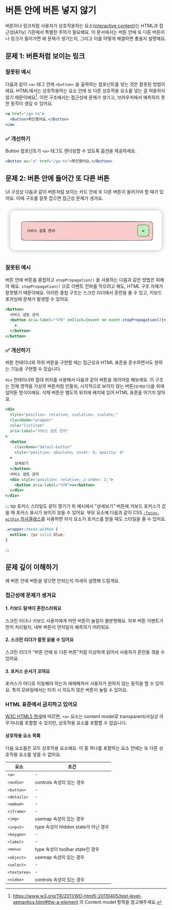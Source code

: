 # 버튼 안에 버튼 넣지 않기

버튼이나 링크처럼 사용자가 상호작용하는 요소([interactive content](https://www.w3.org/TR/2011/WD-html5-20110405/content-models.html#interactive-content))는 HTML과 접근성(A11y) 기준에서 특별한 주의가 필요해요. 이 문서에서는 버튼 안에 또 다른 버튼이나 링크가 들어가면 왜 문제가 생기는지, 그리고 이를 어떻게 해결하면 좋을지 설명해요.

## 문제 1: 버튼처럼 보이는 링크

### 잘못된 예시

다음과 같이 `<a>` 태그 안에 `<button>` 을 출력하는 컴포넌트를 넣는 것은 잘못된 방법이에요. HTML에서는 상호작용하는 요소 안에 또 다른 상호작용 요소를 넣는 걸 허용하지 않기 때문이에요[^1]. 이런 구조에서는 접근성에 문제가 생기고, 브라우저에서 예측하지 못한 동작이 생길 수 있어요.

[^1]: https://www.w3.org/TR/2011/WD-html5-20110405/text-level-semantics.html#the-a-element 의 Content model 항목을 참고해주세요.

```jsx
<a href="/go-to">
  <Button>확인했어요.</Button>
</a>
```

### ✅ 개선하기

Button 컴포넌트가 `<a>` 태그도 렌더링할 수 있도록 옵션을 제공하세요.

```jsx
<Button as="a" href="/go-to">확인했어요.</Button>
```

## 문제 2: 버튼 안에 들어간 또 다른 버튼

UI 구성상 다음과 같이 버튼처럼 보이는 카드 안에 또 다른 버튼이 들어가야 할 때가 있어요. 이때 구조를 잘못 잡으면 접근성 문제가 생겨요.

![카드 UI 패턴 예시](../images/button-inside-button.png)

### 잘못된 예시

버튼 안에 버튼을 중첩하고 `stopPropagation()` 을 사용하는 다음과 같은 방법은 피해야 해요. `stopPropagation()` 으로 이벤트 전파를 막으려고 해도, HTML 구조 자체가 잘못됐기 때문이에요. 이러한 중첩 구조는 스크린 리더에서 혼란을 줄 수 있고, 키보드 포커싱에 문제가 발생할 수 있어요.

```jsx
<button>
  서비스 검토 관리
  <button aria-label="삭제" onClick={event => event.stopPropagation()}>
    x
  </button>
</button>
```

### ✅ 개선하기

버튼 컨테이너와 하위 버튼을 구현할 때는 접근성과 HTML 표준을 준수하면서도 원하는 기능을 구현할 수 있습니다.

`div` 컨테이너와 절대 위치를 사용해서 다음과 같이 버튼을 레이어링 해보세요. 이 구조는 전체 영역을 가상의 버튼처럼 만들되, 시각적으로 보이지 않는 버튼(`상세보기`)을 위에 덮어둔 방식이에요. 삭제 버튼은 별도의 위치에 배치돼 있어 HTML 표준을 어기지 않아요.

```jsx
<div
  style="position: relative; isolation: isolate;"
  className="wrapper"
  role="listitem"
  aria-label="서비스 검토 관리"
>
  <button 
    className="detail-button"
    style="position: absolute; inset: 0; opacity: 0"
  >
    상세보기
  </button>
  서비스 검토 관리
  <div style="position: relative; z-index: 2;">
    <button aria-label="삭제">x</button>
  </div>
</div>
```

::: tip 포커스 스타일도 같이 챙기기
위 예시에서 "상세보기" 버튼에 키보드 포커스가 갔을 때 포커스 표시가 보이지 않을 수 있어요. 부모 요소에 다음과 같이 CSS [`:focus-within` 의사클래스](https://developer.mozilla.org/ko/docs/Web/CSS/:focus-within)를 사용하면 자식 요소가 포커스를 받을 때도 스타일을 줄 수 있어요.

```css
.wrapper:focus-within {
  outline: 2px solid blue;
}
```
:::

## 문제 깊이 이해하기

왜 버튼 안에 버튼을 넣으면 안되는지 자세히 설명해 드릴게요.

### 접근성에 문제가 생겨요

#### 1. 키보드 탐색이 혼란스러워요

스크린 리더나 키보드 사용자에게 어떤 버튼이 눌릴지 불분명해요. 외부 버튼 이벤트가 먼저 처리될지, 내부 버튼이 먼저일지 예측하기 어려워요.

#### 2. 스크린 리더가 잘못 읽을 수 있어요

스크린 리더가 "버튼 안에 또 다른 버튼"처럼 이상하게 읽어서 사용자가 혼란을 겪을 수 있어요.

#### 3. 포커스 순서가 꼬여요

포커스가 어디로 이동해야 하는지 애매해져서 사용자가 원하지 않는 동작을 할 수 있어요. 특히 모바일에서는 터치 시 의도치 않은 버튼이 눌릴 수 있어요.

### HTML 표준에서 금지하고 있어요

[W3C HTML5 명세](https://www.w3.org/TR/2011/WD-html5-author-20110809/the-a-element.html)에 따르면, `<a>` 요소는 content model로 transparent(사실상 아무거나)를 포함할 수 있지만, 상호작용 요소를 포함할 수 없습니다.

#### 상호작용 요소 목록

다음 요소들은 모두 상호작용 요소예요. 이 중 하나를 포함하는 요소 안에는 또 다른 상호작용 요소를 넣을 수 없어요.

| 요소 | 조건 |
|------|------|
| `<a>` | - |
| `<audio>` | controls 속성이 있는 경우 |
| `<button>` | - |
| `<details>` | - |
| `<embed>` | - |
| `<iframe>` | - |
| `<img>` | usemap 속성이 있는 경우 |
| `<input>` | type 속성이 Hidden state가 아닌 경우 |
| `<keygen>` | - |
| `<label>` | - |
| `<menu>` | type 속성이 toolbar state인 경우 |
| `<object>` | usemap 속성이 있는 경우 |
| `<select>` | - |
| `<textarea>` | - |
| `<video>` | controls 속성이 있는 경우 |


